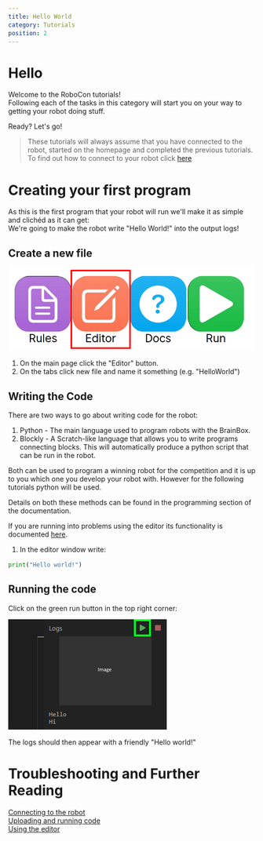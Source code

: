 ```yaml
---
title: Hello World
category: Tutorials
position: 2
---
```

# Hello

Welcome to the RoboCon tutorials!<br>
Following each of the tasks in this category will start you on your way to getting your robot doing stuff.

Ready? Let's go!

> These tutorials will always assume that you have connected to the robot,  started on the homepage and completed the previous tutorials. To find out how to connect to your robot click [here](/connecting.html)

# Creating your first program

As this is the first program that your robot will run we'll make it as simple and clichéd as it can get:<br>
We're going to make the robot write "Hello World!" into the output logs!

## Create a new file

![Run Button](./images/shepherd-editor.png)

1. On the main page click the "Editor" button.
2. On the tabs click new file and name it something (e.g. "HelloWorld")

## Writing the Code

There are two ways to go about writing code for the robot:<br>

1. Python - The main language used to program robots with the BrainBox.<br>
2. Blockly - A Scratch-like language that allows you to write programs connecting blocks. This will automatically produce a python script that can be run in the robot.

Both can be used to program a winning robot for the competition and it is up to you which one you develop your robot with. However for the following tutorials python will be used.

Details on both these methods can be found in the programming section of the documentation.

If you are running into problems using the editor its functionality is documented [here](/editor.html#the-editor-interface).

1. In the editor window write:

```python
print("Hello world!")
```

## Running the code

Click on the green run button in the top right corner:

![Run Button](./images/editor-robot-run.png)

The logs should then appear with a friendly "Hello world!"

# Troubleshooting and Further Reading

[Connecting to the robot](/connecting.html) <br>
[Uploading and running code](/uploading.html) <br>
[Using the editor](/editor.html)
